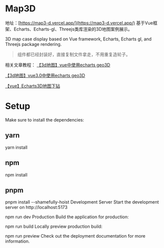 # Map3D
地址：[https://map3-d.vercel.app/](https://map3-d.vercel.app/)
基于Vue框架、Echarts、Echarts-gl、Threejs类库渲染的3D地图案例展示。

3D map case display based on Vue framework, Echarts, Echarts gl, and Threejs package rendering.

> 组件都已经封装好，直接复制文件拿走，不用重复造轮子。

相关文章教程：
[【3d地图】vue中使用echarts geo3D](https://blog.csdn.net/m0_68324632/article/details/125441532?spm=1001.2014.3001.5502)

[【3d地图】vue3.0中使用echarts geo3D](https://blog.csdn.net/m0_68324632/article/details/125562551)

[【vue】Echarts3D地图下钻](https://blog.csdn.net/m0_68324632/article/details/130133913)



# Setup
Make sure to install the dependencies:

## yarn
yarn install

## npm
npm install

## pnpm
pnpm install --shamefully-hoist
Development Server
Start the development server on http://localhost:5173

npm run dev
Production
Build the application for production:

npm run build
Locally preview production build:

npm run preview
Check out the deployment documentation for more information.
